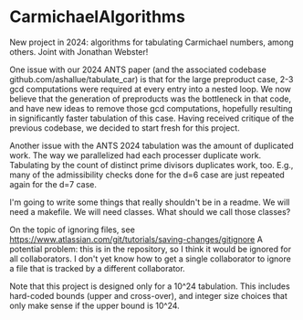 # CarmichaelAlgorithms
New project in 2024: algorithms for tabulating Carmichael numbers, among others.
Joint with Jonathan Webster!

One issue with our 2024 ANTS paper (and the associated codebase github.com/ashallue/tabulate_car) is that for the large preproduct case, 2-3 gcd computations were required at every entry into a nested loop.  We now believe that the generation of preproducts was the bottleneck in that code, and have new ideas to remove those gcd computations, hopefully resulting in significantly faster tabulation of this case.  Having received critique of the previous codebase, we decided to start fresh for this project.

Another issue with the ANTS 2024 tabulation was the amount of duplicated work.  The way we parallelized had each processer duplicate work.  Tabulating by the count of distinct prime divisors duplicates work, too.  E.g., many of the admissibility checks done for the d=6 case are just repeated again for the d=7 case. 

I'm going to write some things that really shouldn't be in a readme.  We will need a makefile.  We will need classes.  What should we call those classes?

On the topic of ignoring files, see https://www.atlassian.com/git/tutorials/saving-changes/gitignore
A potential problem: this is in the repository, so I think it would be ignored for all collaborators.  I don't yet know how to get a single collaborator to ignore a file that is tracked by a different collaborator.

Note that this project is designed only for a 10^24 tabulation.  This includes hard-coded bounds (upper and cross-over), and integer size choices that only make sense if the upper bound is 10^24.